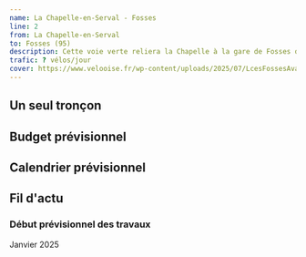 ```yaml
---
name: La Chapelle-en-Serval - Fosses
line: 2
from: La Chapelle-en-Serval
to: Fosses (95)
description: Cette voie verte reliera la Chapelle à la gare de Fosses dans le val d'Oise, en longeant la RD1017.
trafic: ? vélos/jour
cover: https://www.velooise.fr/wp-content/uploads/2025/07/LcesFossesAvant.jpg
---
```


## Un seul tronçon


## Budget prévisionnel

## Calendrier prévisionnel

## Fil d'actu

### Début prévisionnel des travaux
Janvier 2025
